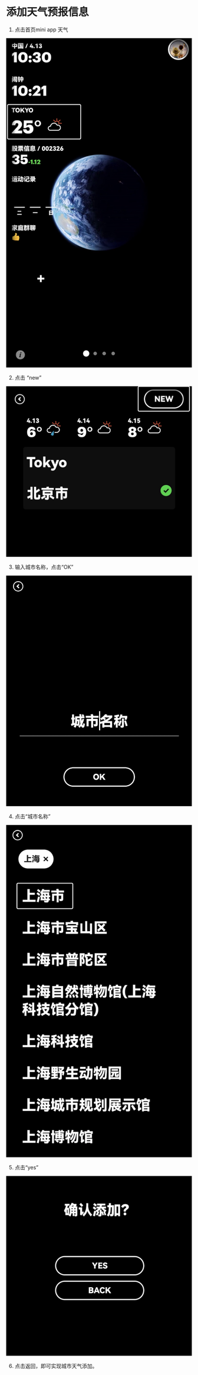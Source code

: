 # 添加天气预报信息

1.  点击首页mini app 天气
    

![img](images/add_weather/image-20221219172028373.png)

2.  点击 “new”
    

![img](images/add_weather/image-20221219172038679.png)

3.  输入城市名称，点击“OK”
    

![image-20221219172048453](images/add_weather/image-20221219172048453.png)

4.  点击“城市名称”
    

![img](images/add_weather/image-20221219172057575.png)

5.  点击“yes”
    

![img](images/add_weather/image-20221219172120234.png)

6.  点击返回，即可实现城市天气添加。